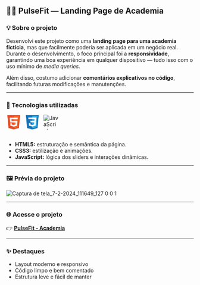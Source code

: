 ## 🏋️‍♂️ PulseFit — Landing Page de Academia  

### 💡 Sobre o projeto  
Desenvolvi este projeto como uma **landing page para uma academia fictícia**, mas que facilmente poderia ser aplicada em um negócio real.  
Durante o desenvolvimento, o foco principal foi a **responsividade**, garantindo uma boa experiência em qualquer dispositivo — tudo isso com o uso mínimo de *media queries*.  

Além disso, costumo adicionar **comentários explicativos no código**, facilitando futuras modificações e manutenções.  

---

### 🚀 Tecnologias utilizadas  

<div style="display: flex; gap: 10px;">
  <img align="center" alt="HTML" height="40" width="40" src="https://raw.githubusercontent.com/devicons/devicon/master/icons/html5/html5-original.svg" />
  <img align="center" alt="CSS" height="40" width="40" src="https://raw.githubusercontent.com/devicons/devicon/master/icons/css3/css3-original.svg" />
  <img align="center" alt="JavaScript" height="40" width="40" src="https://cdn.jsdelivr.net/gh/devicons/devicon/icons/javascript/javascript-original.svg" />
</div>

<br>

- **HTML5:** estruturação e semântica da página.  
- **CSS3:** estilização e animações.  
- **JavaScript:** lógica dos sliders e interações dinâmicas.  

---

### 🖼️ Prévia do projeto  

![Captura de tela_7-2-2024_111649_127 0 0 1](https://github.com/americorodrigues25/PulseFit-Academia/assets/152452192/e3286671-2723-426e-b5c7-8df51100bc59)

---

### 🌐 Acesse o projeto  
👉 [**PulseFit - Academia**](https://pulse-fit-academia.vercel.app)

---

### ✨ Destaques
- Layout moderno e responsivo  
- Código limpo e bem comentado  
- Estrutura leve e fácil de manter  
